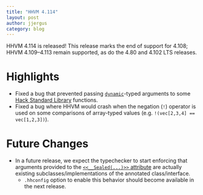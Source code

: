 ```yaml
---
title: "HHVM 4.114"
layout: post
author: jjergus
category: blog
---
```


HHVM 4.114 is released! This release marks the end of support for 4.108;
HHVM 4.109&ndash;4.113 remain supported, as do the 4.80 and 4.102 LTS releases.

# Highlights

- Fixed a bug that prevented passing
  [`dynamic`](https://docs.hhvm.com/hack/built-in-types/dynamic)-typed
  arguments to some
  [Hack Standard Library](https://docs.hhvm.com/hack/getting-started/the-standard-library)
  functions.
- Fixed a bug where HHVM would crash when the negation (`!`) operator is used
  on some comparisons of array-typed values
  (e.g. `!(vec[2,3,4] == vec[1,2,3])`).

# Future Changes

- In a future release, we expect the typechecker to start enforcing that
  arguments provided to the
  [`<<__Sealed(...)>>` attribute](https://docs.hhvm.com/hack/attributes/predefined-attributes#__sealed)
  are actually existing subclasses/implementations of the annotated
  class/interface.
  - `.hhconfig` option to enable this behavior should become available in the
    next release.
